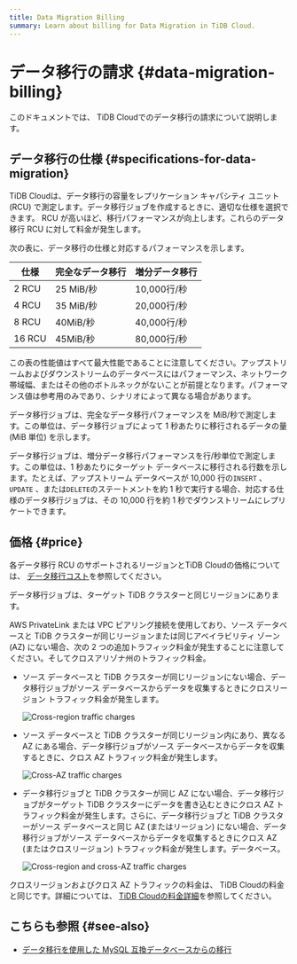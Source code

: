 ```yaml
---
title: Data Migration Billing
summary: Learn about billing for Data Migration in TiDB Cloud.
---
```


# データ移行の請求 {#data-migration-billing}

このドキュメントでは、 TiDB Cloudでのデータ移行の請求について説明します。

## データ移行の仕様 {#specifications-for-data-migration}

TiDB Cloudは、データ移行の容量をレプリケーション キャパシティ ユニット (RCU) で測定します。データ移行ジョブを作成するときに、適切な仕様を選択できます。 RCU が高いほど、移行パフォーマンスが向上します。これらのデータ移行 RCU に対して料金が発生します。

次の表に、データ移行の仕様と対応するパフォーマンスを示します。

| 仕様     | 完全なデータ移行 | 増分データ移行   |
| ------ | -------- | --------- |
| 2 RCU  | 25 MiB/秒 | 10,000行/秒 |
| 4 RCU  | 35 MiB/秒 | 20,000行/秒 |
| 8 RCU  | 40MiB/秒  | 40,000行/秒 |
| 16 RCU | 45MiB/秒  | 80,000行/秒 |

この表の性能値はすべて最大性能であることに注意してください。アップストリームおよびダウンストリームのデータベースにはパフォーマンス、ネットワーク帯域幅、またはその他のボトルネックがないことが前提となります。パフォーマンス値は参考用のみであり、シナリオによって異なる場合があります。

データ移行ジョブは、完全なデータ移行パフォーマンスを MiB/秒で測定します。この単位は、データ移行ジョブによって 1 秒あたりに移行されるデータの量 (MiB 単位) を示します。

データ移行ジョブは、増分データ移行パフォーマンスを行/秒単位で測定します。この単位は、1 秒あたりにターゲット データベースに移行される行数を示します。たとえば、アップストリーム データベースが 10,000 行の`INSERT` 、 `UPDATE` 、または`DELETE`のステートメントを約 1 秒で実行する場合、対応する仕様のデータ移行ジョブは、その 10,000 行を約 1 秒でダウンストリームにレプリケートできます。

## 価格 {#price}

各データ移行 RCU のサポートされるリージョンとTiDB Cloudの価格については、 [<a href="https://www.pingcap.com/tidb-cloud-pricing-details/#dm-cost">データ移行コスト</a>](https://www.pingcap.com/tidb-cloud-pricing-details/#dm-cost)を参照してください。

データ移行ジョブは、ターゲット TiDB クラスターと同じリージョンにあります。

AWS PrivateLink または VPC ピアリング接続を使用しており、ソース データベースと TiDB クラスターが同じリージョンまたは同じアベイラビリティ ゾーン (AZ) にない場合、次の 2 つの追加トラフィック料金が発生することに注意してください。そしてクロスアリゾナ州のトラフィック料金。

-   ソース データベースと TiDB クラスターが同じリージョンにない場合、データ移行ジョブがソース データベースからデータを収集するときにクロスリージョン トラフィック料金が発生します。

    ![Cross-region traffic charges](https://download.pingcap.com/images/docs/tidb-cloud/dm-billing-cross-region-fees.png)

-   ソース データベースと TiDB クラスターが同じリージョン内にあり、異なる AZ にある場合、データ移行ジョブがソース データベースからデータを収集するときに、クロス AZ トラフィック料金が発生します。

    ![Cross-AZ traffic charges](https://download.pingcap.com/images/docs/tidb-cloud/dm-billing-cross-az-fees.png)

-   データ移行ジョブと TiDB クラスターが同じ AZ にない場合、データ移行ジョブがターゲット TiDB クラスターにデータを書き込むときにクロス AZ トラフィック料金が発生します。さらに、データ移行ジョブと TiDB クラスターがソース データベースと同じ AZ (またはリージョン) にない場合、データ移行ジョブがソース データベースからデータを収集するときにクロス AZ (またはクロスリージョン) トラフィック料金が発生します。データベース。

    ![Cross-region and cross-AZ traffic charges](https://download.pingcap.com/images/docs/tidb-cloud/dm-billing-cross-region-and-az-fees.png)

クロスリージョンおよびクロス AZ トラフィックの料金は、 TiDB Cloudの料金と同じです。詳細については、 [<a href="https://en.pingcap.com/tidb-cloud-pricing-details/">TiDB Cloudの料金詳細</a>](https://en.pingcap.com/tidb-cloud-pricing-details/)を参照してください。

## こちらも参照 {#see-also}

-   [<a href="/tidb-cloud/migrate-from-mysql-using-data-migration.md">データ移行を使用した MySQL 互換データベースからの移行</a>](/tidb-cloud/migrate-from-mysql-using-data-migration.md)
